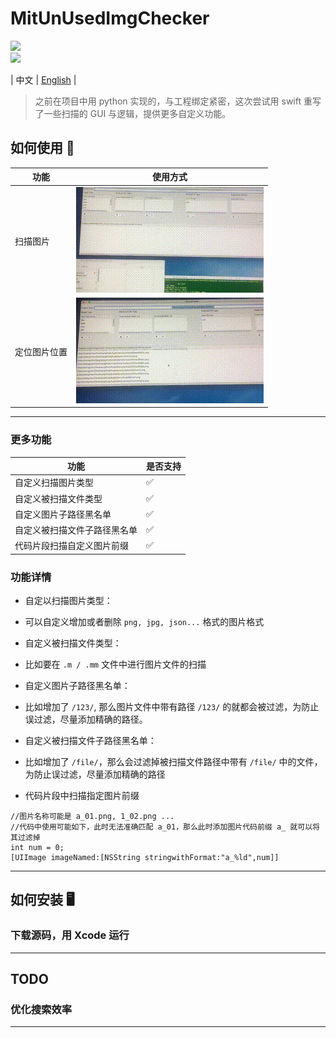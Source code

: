 # MitUnUsedImgChecker
[![](https://img.shields.io/badge/license-MIT-brightgreen.svg)](https://github.com/mcmengchen/MitUnUsedImgChecker/blob/master/LICENSE)<br>
[![](https://img.shields.io/badge/language-Swift-green.svg)](https://github.com/mcmengchen/MitUnUsedImgChecker)  <br>

| 中文 | [English](./Resources/README.md)  |
> 之前在项目中用 python 实现的，与工程绑定紧密，这次尝试用 swift 重写了一些扫描的 GUI 与逻辑，提供更多自定义功能。

## 如何使用 🚀
| 功能 | 使用方式 |
| --- |  --- |
| 扫描图片 | ![](./Resources/mv11.gif)|
| 定位图片位置 | ![](./Resources/mv22.gif)|

---

### 更多功能
| 功能  | 是否支持 |
| --- |  --- |
| 自定义扫描图片类型   | ✅ |
| 自定义被扫描文件类型   | ✅ |
| 自定义图片子路径黑名单   | ✅ |
| 自定义被扫描文件子路径黑名单   | ✅ |
| 代码片段扫描自定义图片前缀  | ✅ |

### 功能详情
+ 自定以扫描图片类型：
 - 可以自定义增加或者删除 ```png, jpg, json...``` 格式的图片格式
+ 自定义被扫描文件类型：
 - 比如要在 ```.m / .mm``` 文件中进行图片文件的扫描
+ 自定义图片子路径黑名单：
 - 比如增加了 ```/123/```, 那么图片文件中带有路径 ```/123/``` 的就都会被过滤，为防止误过滤，尽量添加精确的路径。
+ 自定义被扫描文件子路径黑名单：
 - 比如增加了 ```/file/```，那么会过滤掉被扫描文件路径中带有 ```/file/``` 中的文件，为防止误过滤，尽量添加精确的路径
+ 代码片段中扫描指定图片前缀
```
//图片名称可能是 a_01.png, 1_02.png ...
//代码中使用可能如下，此时无法准确匹配 a_01，那么此时添加图片代码前缀 a_ 就可以将其过滤掉
int num = 0;
[UIImage imageNamed:[NSString stringwithFormat:"a_%ld",num]]
```
---



## 如何安装 🖥
### 下载源码，用 Xcode 运行

---

## TODO
### 优化搜索效率

---
